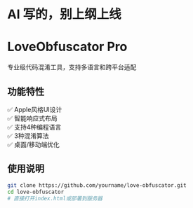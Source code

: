 # AI 写的，别上纲上线





# LoveObfuscator Pro

专业级代码混淆工具，支持多语言和跨平台适配

## 功能特性
✅ Apple风格UI设计  
✅ 智能响应式布局  
✅ 支持4种编程语言  
✅ 3种混淆算法  
✅ 桌面/移动端优化

## 使用说明
```bash
git clone https://github.com/yourname/love-obfuscator.git
cd love-obfuscator
# 直接打开index.html或部署到服务器